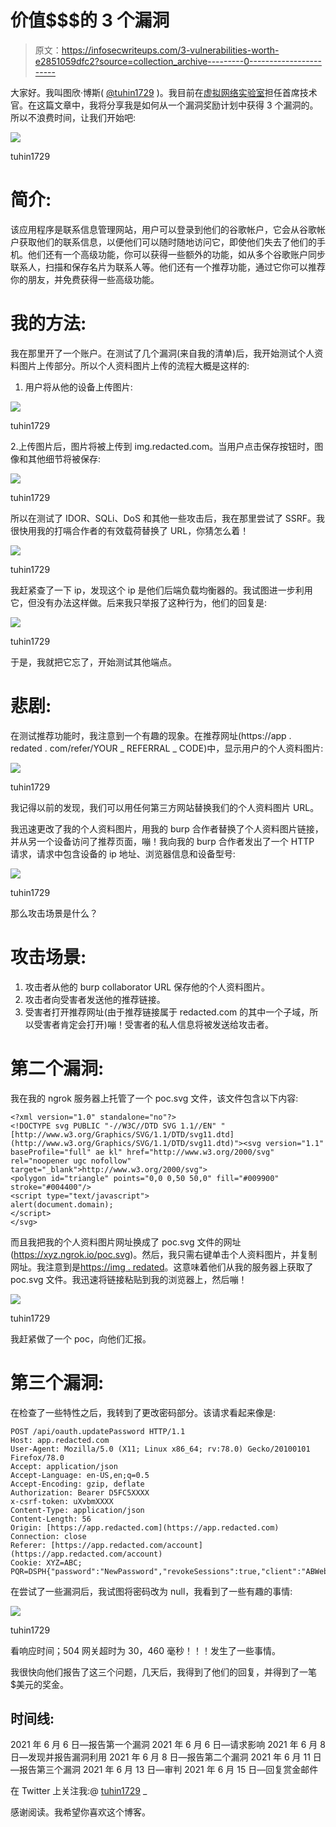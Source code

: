 # 价值$$$的 3 个漏洞

> 原文：<https://infosecwriteups.com/3-vulnerabilities-worth-e2851059dfc2?source=collection_archive---------0----------------------->

大家好。我叫图欣·博斯( [@tuhin1729](https://instagram.com/tuhin1729) )。我目前在[虚拟网络实验室](https://virtualcyberlabs.com)担任首席技术官。在这篇文章中，我将分享我是如何从一个漏洞奖励计划中获得 3 个漏洞的。所以不浪费时间，让我们开始吧:

![](img/7cb621ed8871d4c8df4afa4da51ac4d6.png)

tuhin1729

# 简介:

该应用程序是联系信息管理网站，用户可以登录到他们的谷歌帐户，它会从谷歌帐户获取他们的联系信息，以便他们可以随时随地访问它，即使他们失去了他们的手机。他们还有一个高级功能，你可以获得一些额外的功能，如从多个谷歌账户同步联系人，扫描和保存名片为联系人等。他们还有一个推荐功能，通过它你可以推荐你的朋友，并免费获得一些高级功能。

# **我的方法:**

我在那里开了一个账户。在测试了几个漏洞(来自我的清单)后，我开始测试个人资料图片上传部分。所以个人资料图片上传的流程大概是这样的:

1.  用户将从他的设备上传图片:

![](img/02a31e20b3e8b5709eb011564115fe89.png)

tuhin1729

2.上传图片后，图片将被上传到 img.redacted.com。当用户点击保存按钮时，图像和其他细节将被保存:

![](img/602e675fc62ce1aaae6bc6fa3daa7db7.png)

tuhin1729

所以在测试了 IDOR、SQLi、DoS 和其他一些攻击后，我在那里尝试了 SSRF。我很快用我的打嗝合作者的有效载荷替换了 URL，你猜怎么着！

![](img/7134dfc1a043a8c6d16fd67d87bcd7c7.png)

tuhin1729

我赶紧查了一下 ip，发现这个 ip 是他们后端负载均衡器的。我试图进一步利用它，但没有办法这样做。后来我只举报了这种行为，他们的回复是:

![](img/06c6894c557aee16f01000c29798a3fe.png)

tuhin1729

于是，我就把它忘了，开始测试其他端点。

# 悲剧:

在测试推荐功能时，我注意到一个有趣的现象。在推荐网址(https://app . redated . com/refer/YOUR _ REFERRAL _ CODE)中，显示用户的个人资料图片:

![](img/146c64e3f66a3a6e59467965582640ec.png)

tuhin1729

我记得以前的发现，我们可以用任何第三方网站替换我们的个人资料图片 URL。

我迅速更改了我的个人资料图片，用我的 burp 合作者替换了个人资料图片链接，并从另一个设备访问了推荐页面，嘣！我向我的 burp 合作者发出了一个 HTTP 请求，请求中包含设备的 ip 地址、浏览器信息和设备型号:

![](img/e856d565d58351a7f75f0a26b862cfc8.png)

tuhin1729

那么攻击场景是什么？

# 攻击场景:

1.  攻击者从他的 burp collaborator URL 保存他的个人资料图片。
2.  攻击者向受害者发送他的推荐链接。
3.  受害者打开推荐网址(由于推荐链接属于 redacted.com 的其中一个子域，所以受害者肯定会打开)嘣！受害者的私人信息将被发送给攻击者。

# 第二个漏洞:

我在我的 ngrok 服务器上托管了一个 poc.svg 文件，该文件包含以下内容:

```
<?xml version="1.0" standalone="no"?>
<!DOCTYPE svg PUBLIC "-//W3C//DTD SVG 1.1//EN" "[http://www.w3.org/Graphics/SVG/1.1/DTD/svg11.dtd](http://www.w3.org/Graphics/SVG/1.1/DTD/svg11.dtd)"><svg version="1.1" baseProfile="full" ae kl" href="http://www.w3.org/2000/svg" rel="noopener ugc nofollow" target="_blank">http://www.w3.org/2000/svg">
<polygon id="triangle" points="0,0 0,50 50,0" fill="#009900" stroke="#004400"/>
<script type="text/javascript">
alert(document.domain);
</script>
</svg>
```

而且我把我的个人资料图片网址换成了 poc.svg 文件的网址(https://xyz.ngrok.io/poc.svg)。然后，我只需右键单击个人资料图片，并复制网址。我注意到是[https://img . redated](https://img.redacted)。这意味着他们从我的服务器上获取了 poc.svg 文件。我迅速将链接粘贴到我的浏览器上，然后嘣！

![](img/bb589c811bd79ba85f2cd088af54e6cb.png)

tuhin1729

我赶紧做了一个 poc，向他们汇报。

# 第三个漏洞:

在检查了一些特性之后，我转到了更改密码部分。该请求看起来像是:

```
POST /api/oauth.updatePassword HTTP/1.1
Host: app.redacted.com
User-Agent: Mozilla/5.0 (X11; Linux x86_64; rv:78.0) Gecko/20100101 Firefox/78.0
Accept: application/json
Accept-Language: en-US,en;q=0.5
Accept-Encoding: gzip, deflate
Authorization: Bearer D5FC5XXXX
x-csrf-token: uXvbmXXXX
Content-Type: application/json
Content-Length: 56
Origin: [https://app.redacted.com](https://app.redacted.com)
Connection: close
Referer: [https://app.redacted.com/account](https://app.redacted.com/account)
Cookie: XYZ=ABC; PQR=DSPH{"password":"NewPassword","revokeSessions":true,"client":"ABWeb"}
```

在尝试了一些漏洞后，我试图将密码改为 null，我看到了一些有趣的事情:

![](img/296af089d97a65fb9d865448a47834b8.png)

tuhin1729

看响应时间；504 网关超时为 30，460 毫秒！！！发生了一些事情。

我很快向他们报告了这三个问题，几天后，我得到了他们的回复，并得到了一笔$美元的奖金。

## 时间线:

2021 年 6 月 6 日—报告第一个漏洞
2021 年 6 月 6 日—请求影响
2021 年 6 月 8 日—发现并报告漏洞利用
2021 年 6 月 8 日—报告第二个漏洞
2021 年 6 月 11 日—报告第三个漏洞
2021 年 6 月 13 日—审判
2021 年 6 月 15 日—回复赏金邮件

在 Twitter 上关注我:@ [tuhin1729](https://twitter.com/tuhin1729_) _

感谢阅读。我希望你喜欢这个博客。